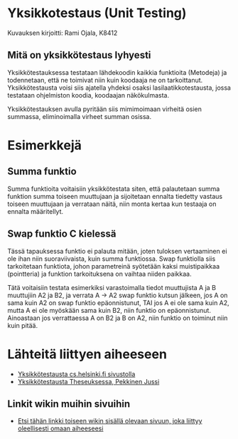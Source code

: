 # Yksikkotestaus (Unit Testing)

Kuvauksen kirjoitti: Rami Ojala, K8412

## Mitä on yksikkötestaus lyhyesti

Yksikkötestauksessa testataan lähdekoodin kaikkia funktioita (Metodeja) ja todennetaan, että ne toimivat niin kuin koodaaja ne on tarkoittanut. Yksikkötestausta voisi siis ajatella yhdeksi osaksi lasilaatikkotestausta, jossa testataan ohjelmiston koodia, koodaajan näkökulmasta.

Yksikkötestauksen avulla pyritään siis mimimoimaan virheitä osien summassa, eliminoimalla virheet summan osissa.

# Esimerkkejä

## Summa funktio

Summa funktioita voitaisiin yksikkötestata siten, että palautetaan summa funktion summa toiseen muuttujaan ja sijoitetaan ennalta tiedetty vastaus toiseen muuttujaan ja verrataan näitä, niin monta kertaa kun testaaja on ennalta määritellyt.

## Swap funktio C kielessä

Tässä tapauksessa funktio ei palauta mitään, joten tuloksen vertaaminen ei ole ihan niin suoraviivaista, kuin summa funktiossa. Swap funktiolla siis tarkoitetaan funktiota, johon parametreinä syötetään kaksi muistipaikkaa (pointteria) ja funktion tarkoituksena on vaihtaa niiden paikkaa.

Tätä voitaisiin testata esimerkiksi varastoimalla tiedot muuttujista A ja B muuttujiin A2 ja B2, ja verrata A -> A2 swap funktio kutsun jälkeen, jos A on sama kuin A2 on swap funktio epäonnistunut, TAI jos A ei ole sama kuin A2, mutta A ei ole myöskään sama kuin B2, niin funktio on epäonnistunut. Ainoastaan jos verrattaessa A on B2 ja B on A2, niin funktio on toiminut niin kuin pitää.

# Lähteitä liittyen aiheeseen

* [Yksikkötestausta cs.helsinki.fi sivustolla](https://www.cs.helsinki.fi/u/avihavai/edutainment/2011/ohma/7-yksikkotestaamisesta.pdf)
* [Yksikkötestausta Theseuksessa, Pekkinen Jussi](https://www.theseus.fi/bitstream/handle/10024/28241/Pekkinen_Jussi.pdf?sequence=1)



## Linkit wikin muihin sivuihin

* [Etsi tähän linkki toiseen wikin sisällä olevaan sivuun, joka liittyy oleellisesti omaan aiheeseesi]()
